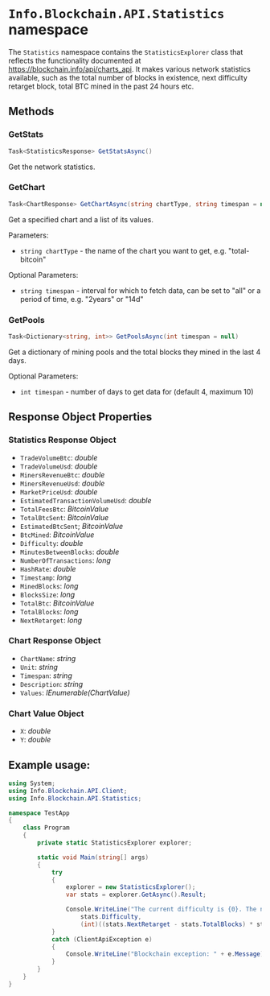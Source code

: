 # `Info.Blockchain.API.Statistics` namespace

The `Statistics` namespace contains the `StatisticsExplorer` class that reflects the functionality documented at https://blockchain.info/api/charts_api. It makes various network statistics available, such as the total number of blocks in existence, next difficulty retarget block, total BTC mined in the past 24 hours etc.

## Methods

### GetStats

```csharp
Task<StatisticsResponse> GetStatsAsync()
```

Get the network statistics.

### GetChart

```csharp
Task<ChartResponse> GetChartAsync(string chartType, string timespan = null)
```

Get a specified chart and a list of its values.

Parameters:
* `string chartType` - the name of the chart you want to get, e.g. "total-bitcoin"

Optional Parameters:
* `string timespan` - interval for which to fetch data, can be set to "all" or a period of time, e.g. "2years" or "14d"

### GetPools

```csharp
Task<Dictionary<string, int>> GetPoolsAsync(int timespan = null)
```

Get a dictionary of mining pools and the total blocks they mined in the last 4 days.

Optional Parameters:
* `int timespan` - number of days to get data for (default 4, maximum 10)

## Response Object Properties

### Statistics Response Object

* `TradeVolumeBtc`: *double*
* `TradeVolumeUsd`: *double*
* `MinersRevenueBtc`: *double*
* `MinersRevenueUsd`: *double*
* `MarketPriceUsd`: *double*
* `EstimatedTransactionVolumeUsd`: *double*
* `TotalFeesBtc`: *BitcoinValue*
* `TotalBtcSent`: *BitcoinValue*
* `EstimatedBtcSent`; *BitcoinValue*
* `BtcMined`: *BitcoinValue*
* `Difficulty`: *double*
* `MinutesBetweenBlocks`: *double*
* `NumberOfTransactions`: *long*
* `HashRate`: *double*
* `Timestamp`: *long*
* `MinedBlocks`: *long*
* `BlocksSize`: *long*
* `TotalBtc`: *BitcoinValue*
* `TotalBlocks`: *long*
* `NextRetarget`: *long*

### Chart Response Object

* `ChartName`: *string*
* `Unit`: *string*
* `Timespan`: *string*
* `Description`: *string*
* `Values`: *IEnumerable(ChartValue)*

### Chart Value Object

* `X`: *double*
* `Y`: *double*

## Example usage:

```csharp
using System;
using Info.Blockchain.API.Client;
using Info.Blockchain.API.Statistics;

namespace TestApp
{
    class Program
    {
        private static StatisticsExplorer explorer;

        static void Main(string[] args)
        {
            try
            {
                explorer = new StatisticsExplorer();
                var stats = explorer.GetAsync().Result;

                Console.WriteLine("The current difficulty is {0}. The next retarget will happen in {1} hours",
                    stats.Difficulty,
                    (int)((stats.NextRetarget - stats.TotalBlocks) * stats.MinutesBetweenBlocks / 60));
            }
            catch (ClientApiException e)
            {
                Console.WriteLine("Blockchain exception: " + e.Message);
            }
        }
    }
}
```
